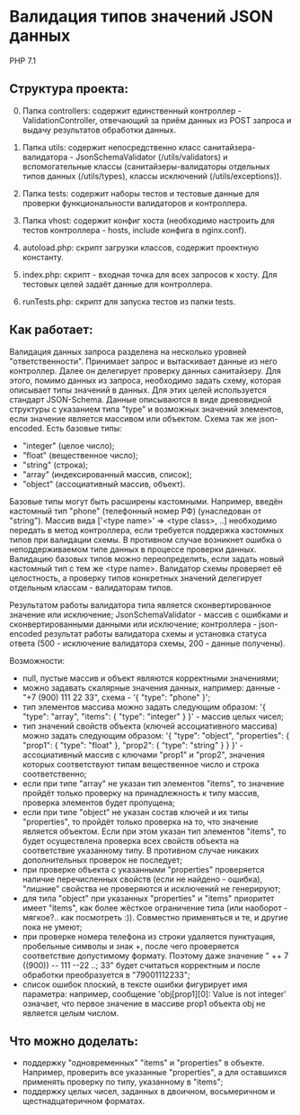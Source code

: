 ﻿Валидация типов значений JSON данных
===============================

PHP 7.1


## Структура проекта:

0. Папка controllers:
содержит единственный контроллер - ValidationController, отвечающий за приём данных из POST запроса и выдачу результатов обработки данных.

1. Папка utils:
содержит непосредственно класс санитайзера-валидатора -  JsonSchemaValidator (/utils/validators) и вспомогательные классы (санитайзеры-валидаторы отдельных типов данных (/utils/types), классы исключений (/utils/exceptions)).

2. Папка tests:
содержит наборы тестов и тестовые данные для проверки функциональности валидаторов и контроллера.

3. Папка vhost:
содержит конфиг хоста (необходимо настроить для тестов контроллера - hosts, include конфига в nginx.conf).

4. autoload.php:
скрипт загрузки классов, содержит проектную константу.

5. index.php:
скрипт - входная точка для всех запросов к хосту. Для тестовых целей задаёт данные для контроллера.

6. runTests.php:
скрипт для запуска тестов из папки tests.


## Как работает:
Валидация данных запроса разделена на несколько уровней "ответственности". 
Принимает запрос и вытаскивает данные из него контроллер. Далее он делегирует проверку данных санитайзеру. Для этого, помимо данных из запроса, необходимо задать схему, которая описывает типы значений в данных. Для этих целей используется стандарт JSON-Schema. Данные описываются в виде древовидной структуры с указанием типа "type" и возможных значений элементов, если значение является массивом или объектом. Схема так же json-encoded.
Есть базовые типы: 
* "integer" (целое число); 
* "float" (вещественное число); 
* "string" (строка); 
* "array" (индексированный массив, список);
* "object" (ассоциативный массив, объект). 

Базовые типы могут быть расширены кастомными. Например, введён кастомный тип "phone" (телефонный номер РФ) (унаследован от "string"). 
Массив вида ['\<type name\>' => \<type class\>, ..] необходимо передать в метод контроллера, если требуется поддержка кастомных типов при валидации схемы. В противном случае возникнет ошибка о неподдерживаемом типе данных в процессе проверки данных. Валидацию базовых типов можно переопределить, если задать новый кастомный тип с тем же \<type name\>.
Валидатор схемы проверяет её целостность, а проверку типов конкретных значений делегирует отдельным классам - валидаторам типов.

Результатом работы валидатора типа является сконвертированное значение или исключение; JsonSchemaValidator - массив с ошибками и сконвертированными данными или исключение; контроллера - json-encoded результат работы валидатора схемы и установка статуса ответа (500 - исключение валидатора схемы, 200 - данные получены).

Возможности:
* null, пустые массив и объект являются корректными значениями;
* можно задавать скалярные значения данных, например: 
данные - "+7 (900) 111 22 33", схема - '{ "type": "phone" }';
* тип элементов массива можно задать следующим образом: '{ "type": "array", "items": { "type": "integer" } }' - массив целых чисел;
* тип значений свойств объекта (ключей ассоциативного массива) можно задать следующим образом: '{ "type": "object", "properties": { "prop1": { "type": "float" }, "prop2": { "type": "string" } } }' - ассоциативный массив с ключами "prop1" и "prop2", значения которых соответствуют типам вещественное число и строка соответственно;
* если при типе "array" не указан тип элементов "items", то значение пройдёт только проверку на принадлежность к типу массив, проверка элементов будет пропущена;
* если при типе "object" не указан состав ключей и их типы "properties", то пройдёт только проверка на то, что значение является объектом. Если при этом указан тип элементов "items", то будет осуществлена проверка всех свойств объекта на соответствие указанному типу. В противном случае никаких дополнительных проверок не последует;
* при проверке объекта с указанными "properties" проверяется наличие перечисленных свойств (если не найдено - ошибка), "лишние" свойства не проверяются и исключений не генерируют;
* для типа "object" при указанных "properties" и "items" приоритет имеет "items", как более жёсткое ограничение типа (или наоборот - мягкое?.. как посмотреть :)). Совместно применяться и те, и другие пока не умеют;
* при проверке номера телефона из строки удаляется пунктуация, пробельные символы и знак +, после чего проверяется соответствие допустимому формату. Поэтому даже значение " ++ 7 ((900)) -- 111 --22 ..; 33" будет считаться корректным и после обработки преобразуется в "79001112233";
* список ошибок плоский, в тексте ошибки фигурирует имя параметра: например, сообщение 'obj[prop1][0]: Value is not integer' означает, что первое значение в массиве prop1 объекта obj не является целым числом.


## Что можно доделать:
* поддержку "одновременных" "items" и "properties" в объекте. Например, проверить все указанные "properties", а для оставшихся применять проверку по типу, указанному в "items";
* поддержку целых чисел, заданных в двоичном, восьмеричном и щестнадцатеричном форматах.
 